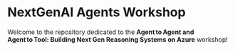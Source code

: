 # NextGenAI Agents Workshop

Welcome to the repository dedicated to the **Agent to Agent and Agent to Tool: Building Next Gen Reasoning Systems on Azure** workshop!

